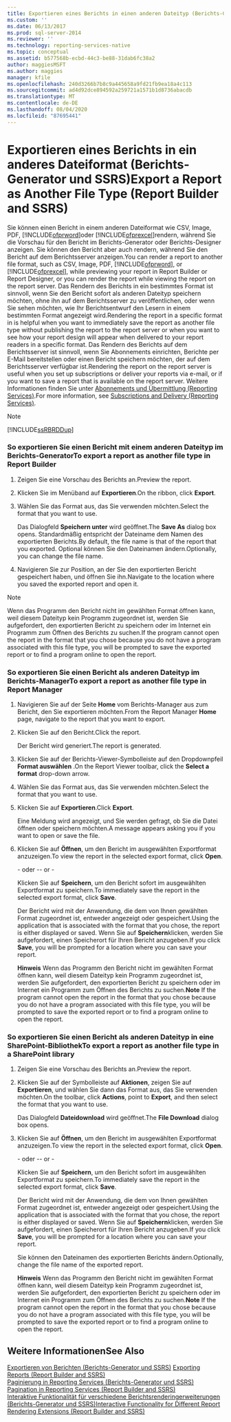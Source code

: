 ```yaml
---
title: Exportieren eines Berichts in einen anderen Dateityp (Berichts-Generator und SSRS) | Microsoft-Dokumentation
ms.custom: ''
ms.date: 06/13/2017
ms.prod: sql-server-2014
ms.reviewer: ''
ms.technology: reporting-services-native
ms.topic: conceptual
ms.assetid: b577568b-ecbd-44c3-be88-31dab6fc38a2
author: maggiesMSFT
ms.author: maggies
manager: kfile
ms.openlocfilehash: 240d3266b7b8c9a445658a9fd21fb9ea18a4c113
ms.sourcegitcommit: ad4d92dce894592a259721a1571b1d8736abacdb
ms.translationtype: MT
ms.contentlocale: de-DE
ms.lasthandoff: 08/04/2020
ms.locfileid: "87695441"
---
```

# <a name="export-a-report-as-another-file-type-report-builder-and-ssrs"></a><span data-ttu-id="26ec2-102">Exportieren eines Berichts in ein anderes Dateiformat (Berichts-Generator und SSRS)</span><span class="sxs-lookup"><span data-stu-id="26ec2-102">Export a Report as Another File Type (Report Builder and SSRS)</span></span>
  <span data-ttu-id="26ec2-103">Sie können einen Bericht in einem anderen Dateiformat wie CSV, Image, PDF, [!INCLUDE[ofprword](../includes/ofprword-md.md)]oder [!INCLUDE[ofprexcel](../includes/ofprexcel-md.md)]rendern, während Sie die Vorschau für den Bericht im Berichts-Generator oder Berichts-Designer anzeigen. Sie können den Bericht aber auch rendern, während Sie den Bericht auf dem Berichtsserver anzeigen.</span><span class="sxs-lookup"><span data-stu-id="26ec2-103">You can render a report to another file format, such as CSV, Image, PDF, [!INCLUDE[ofprword](../includes/ofprword-md.md)], or [!INCLUDE[ofprexcel](../includes/ofprexcel-md.md)], while previewing your report in Report Builder or Report Designer, or you can render the report while viewing the report on the report server.</span></span> <span data-ttu-id="26ec2-104">Das Rendern des Berichts in ein bestimmtes Format ist sinnvoll, wenn Sie den Bericht sofort als anderen Dateityp speichern möchten, ohne ihn auf dem Berichtsserver zu veröffentlichen, oder wenn Sie sehen möchten, wie Ihr Berichtsentwurf den Lesern in einem bestimmten Format angezeigt wird.</span><span class="sxs-lookup"><span data-stu-id="26ec2-104">Rendering the report in a specific format in is helpful when you want to immediately save the report as another file type without publishing the report to the report server or when you want to see how your report design will appear when delivered to your report readers in a specific format.</span></span> <span data-ttu-id="26ec2-105">Das Rendern des Berichts auf dem Berichtsserver ist sinnvoll, wenn Sie Abonnements einrichten, Berichte per E-Mail bereitstellen oder einen Bericht speichern möchten, der auf dem Berichtsserver verfügbar ist.</span><span class="sxs-lookup"><span data-stu-id="26ec2-105">Rendering the report on the report server is useful when you set up subscriptions or deliver your reports via e-mail, or if you want to save a report that is available on the report server.</span></span> <span data-ttu-id="26ec2-106">Weitere Informationen finden Sie unter [Abonnements und Übermittlung &#40;Reporting Services&#41;](subscriptions/subscriptions-and-delivery-reporting-services.md).</span><span class="sxs-lookup"><span data-stu-id="26ec2-106">For more information, see [Subscriptions and Delivery &#40;Reporting Services&#41;](subscriptions/subscriptions-and-delivery-reporting-services.md).</span></span>  
  
> [!NOTE]  
>  [!INCLUDE[ssRBRDDup](../includes/ssrbrddup-md.md)]  
  
### <a name="to-export-a-report-as-another-file-type-in-report-builder"></a><span data-ttu-id="26ec2-107">So exportieren Sie einen Bericht mit einem anderen Dateityp im Berichts-Generator</span><span class="sxs-lookup"><span data-stu-id="26ec2-107">To export a report as another file type in Report Builder</span></span>  
  
1.  <span data-ttu-id="26ec2-108">Zeigen Sie eine Vorschau des Berichts an.</span><span class="sxs-lookup"><span data-stu-id="26ec2-108">Preview the report.</span></span>  
  
2.  <span data-ttu-id="26ec2-109">Klicken Sie im Menüband auf **Exportieren**.</span><span class="sxs-lookup"><span data-stu-id="26ec2-109">On the ribbon, click **Export**.</span></span>  
  
3.  <span data-ttu-id="26ec2-110">Wählen Sie das Format aus, das Sie verwenden möchten.</span><span class="sxs-lookup"><span data-stu-id="26ec2-110">Select the format that you want to use.</span></span>  
  
     <span data-ttu-id="26ec2-111">Das Dialogfeld **Speichern unter** wird geöffnet.</span><span class="sxs-lookup"><span data-stu-id="26ec2-111">The **Save As** dialog box opens.</span></span> <span data-ttu-id="26ec2-112">Standardmäßig entspricht der Dateiname dem Namen des exportierten Berichts.</span><span class="sxs-lookup"><span data-stu-id="26ec2-112">By default, the file name is that of the report that you exported.</span></span> <span data-ttu-id="26ec2-113">Optional können Sie den Dateinamen ändern.</span><span class="sxs-lookup"><span data-stu-id="26ec2-113">Optionally, you can change the file name.</span></span>  
  
4.  <span data-ttu-id="26ec2-114">Navigieren Sie zur Position, an der Sie den exportierten Bericht gespeichert haben, und öffnen Sie ihn.</span><span class="sxs-lookup"><span data-stu-id="26ec2-114">Navigate to the location where you saved the exported report and open it.</span></span>  
  
> [!NOTE]  
>  <span data-ttu-id="26ec2-115">Wenn das Programm den Bericht nicht im gewählten Format öffnen kann, weil diesem Dateityp kein Programm zugeordnet ist, werden Sie aufgefordert, den exportierten Bericht zu speichern oder im Internet ein Programm zum Öffnen des Berichts zu suchen.</span><span class="sxs-lookup"><span data-stu-id="26ec2-115">If the program cannot open the report in the format that you chose because you do not have a program associated with this file type, you will be prompted to save the exported report or to find a program online to open the report.</span></span>  
  
### <a name="to-export-a-report-as-another-file-type-in-report-manager"></a><span data-ttu-id="26ec2-116">So exportieren Sie einen Bericht als anderen Dateityp im Berichts-Manager</span><span class="sxs-lookup"><span data-stu-id="26ec2-116">To export a report as another file type in Report Manager</span></span>  
  
1.  <span data-ttu-id="26ec2-117">Navigieren Sie auf der Seite **Home** vom Berichts-Manager aus zum Bericht, den Sie exportieren möchten.</span><span class="sxs-lookup"><span data-stu-id="26ec2-117">From the Report Manager **Home** page, navigate to the report that you want to export.</span></span>  
  
2.  <span data-ttu-id="26ec2-118">Klicken Sie auf den Bericht.</span><span class="sxs-lookup"><span data-stu-id="26ec2-118">Click the report.</span></span>  
  
     <span data-ttu-id="26ec2-119">Der Bericht wird generiert.</span><span class="sxs-lookup"><span data-stu-id="26ec2-119">The report is generated.</span></span>  
  
3.  <span data-ttu-id="26ec2-120">Klicken Sie auf der Berichts-Viewer-Symbolleiste auf den Dropdownpfeil **Format auswählen** .</span><span class="sxs-lookup"><span data-stu-id="26ec2-120">On the Report Viewer toolbar, click the **Select a format** drop-down arrow.</span></span>  
  
4.  <span data-ttu-id="26ec2-121">Wählen Sie das Format aus, das Sie verwenden möchten.</span><span class="sxs-lookup"><span data-stu-id="26ec2-121">Select the format that you want to use.</span></span>  
  
5.  <span data-ttu-id="26ec2-122">Klicken Sie auf **Exportieren**.</span><span class="sxs-lookup"><span data-stu-id="26ec2-122">Click **Export**.</span></span>  
  
     <span data-ttu-id="26ec2-123">Eine Meldung wird angezeigt, und Sie werden gefragt, ob Sie die Datei öffnen oder speichern möchten.</span><span class="sxs-lookup"><span data-stu-id="26ec2-123">A message appears asking you if you want to open or save the file.</span></span>  
  
6.  <span data-ttu-id="26ec2-124">Klicken Sie auf **Öffnen**, um den Bericht im ausgewählten Exportformat anzuzeigen.</span><span class="sxs-lookup"><span data-stu-id="26ec2-124">To view the report in the selected export format, click **Open**.</span></span>  
  
     <span data-ttu-id="26ec2-125">\- oder -</span><span class="sxs-lookup"><span data-stu-id="26ec2-125">\- or -</span></span>  
  
     <span data-ttu-id="26ec2-126">Klicken Sie auf **Speichern**, um den Bericht sofort im ausgewählten Exportformat zu speichern.</span><span class="sxs-lookup"><span data-stu-id="26ec2-126">To immediately save the report in the selected export format, click **Save**.</span></span>  
  
     <span data-ttu-id="26ec2-127">Der Bericht wird mit der Anwendung, die dem von Ihnen gewählten Format zugeordnet ist, entweder angezeigt oder gespeichert.</span><span class="sxs-lookup"><span data-stu-id="26ec2-127">Using the application that is associated with the format that you chose, the report is either displayed or saved.</span></span> <span data-ttu-id="26ec2-128">Wenn Sie auf **Speichern**klicken, werden Sie aufgefordert, einen Speicherort für Ihren Bericht anzugeben.</span><span class="sxs-lookup"><span data-stu-id="26ec2-128">If you click **Save**, you will be prompted for a location where you can save your report.</span></span>  
  
     <span data-ttu-id="26ec2-129">**Hinweis** Wenn das Programm den Bericht nicht im gewählten Format öffnen kann, weil diesem Dateityp kein Programm zugeordnet ist, werden Sie aufgefordert, den exportierten Bericht zu speichern oder im Internet ein Programm zum Öffnen des Berichts zu suchen.</span><span class="sxs-lookup"><span data-stu-id="26ec2-129">**Note** If the program cannot open the report in the format that you chose because you do not have a program associated with this file type, you will be prompted to save the exported report or to find a program online to open the report.</span></span>  
  
### <a name="to-export-a-report-as-another-file-type-in-a-sharepoint-library"></a><span data-ttu-id="26ec2-130">So exportieren Sie einen Bericht als anderen Dateityp in eine SharePoint-Bibliothek</span><span class="sxs-lookup"><span data-stu-id="26ec2-130">To export a report as another file type in a SharePoint library</span></span>  
  
1.  <span data-ttu-id="26ec2-131">Zeigen Sie eine Vorschau des Berichts an.</span><span class="sxs-lookup"><span data-stu-id="26ec2-131">Preview the report.</span></span>  
  
2.  <span data-ttu-id="26ec2-132">Klicken Sie auf der Symbolleiste auf **Aktionen**, zeigen Sie auf **Exportieren**, und wählen Sie dann das Format aus, das Sie verwenden möchten.</span><span class="sxs-lookup"><span data-stu-id="26ec2-132">On the toolbar, click **Actions**, point to **Export**, and then select the format that you want to use.</span></span>  
  
     <span data-ttu-id="26ec2-133">Das Dialogfeld **Dateidownload** wird geöffnet.</span><span class="sxs-lookup"><span data-stu-id="26ec2-133">The **File Download** dialog box opens.</span></span>  
  
3.  <span data-ttu-id="26ec2-134">Klicken Sie auf **Öffnen**, um den Bericht im ausgewählten Exportformat anzuzeigen.</span><span class="sxs-lookup"><span data-stu-id="26ec2-134">To view the report in the selected export format, click **Open**.</span></span>  
  
     <span data-ttu-id="26ec2-135">\- oder -</span><span class="sxs-lookup"><span data-stu-id="26ec2-135">\- or -</span></span>  
  
     <span data-ttu-id="26ec2-136">Klicken Sie auf **Speichern**, um den Bericht sofort im ausgewählten Exportformat zu speichern.</span><span class="sxs-lookup"><span data-stu-id="26ec2-136">To immediately save the report in the selected export format, click **Save**.</span></span>  
  
     <span data-ttu-id="26ec2-137">Der Bericht wird mit der Anwendung, die dem von Ihnen gewählten Format zugeordnet ist, entweder angezeigt oder gespeichert.</span><span class="sxs-lookup"><span data-stu-id="26ec2-137">Using the application that is associated with the format that you chose, the report is either displayed or saved.</span></span> <span data-ttu-id="26ec2-138">Wenn Sie auf **Speichern**klicken, werden Sie aufgefordert, einen Speicherort für Ihren Bericht anzugeben.</span><span class="sxs-lookup"><span data-stu-id="26ec2-138">If you click **Save**, you will be prompted for a location where you can save your report.</span></span>  
  
     <span data-ttu-id="26ec2-139">Sie können den Dateinamen des exportierten Berichts ändern.</span><span class="sxs-lookup"><span data-stu-id="26ec2-139">Optionally, change the file name of the exported report.</span></span>  
  
     <span data-ttu-id="26ec2-140">**Hinweis** Wenn das Programm den Bericht nicht im gewählten Format öffnen kann, weil diesem Dateityp kein Programm zugeordnet ist, werden Sie aufgefordert, den exportierten Bericht zu speichern oder im Internet ein Programm zum Öffnen des Berichts zu suchen.</span><span class="sxs-lookup"><span data-stu-id="26ec2-140">**Note** If the program cannot open the report in the format that you chose because you do not have a program associated with this file type, you will be prompted to save the exported report or to find a program online to open the report.</span></span>  
  
## <a name="see-also"></a><span data-ttu-id="26ec2-141">Weitere Informationen</span><span class="sxs-lookup"><span data-stu-id="26ec2-141">See Also</span></span>  
 <span data-ttu-id="26ec2-142">[Exportieren von Berichten &#40;Berichts-Generator und SSRS&#41;](report-builder/export-reports-report-builder-and-ssrs.md) </span><span class="sxs-lookup"><span data-stu-id="26ec2-142">[Exporting Reports &#40;Report Builder and SSRS&#41;](report-builder/export-reports-report-builder-and-ssrs.md) </span></span>  
 <span data-ttu-id="26ec2-143">[Paginierung in Reporting Services &#40;Berichts-Generator und SSRS&#41;](report-design/pagination-in-reporting-services-report-builder-and-ssrs.md) </span><span class="sxs-lookup"><span data-stu-id="26ec2-143">[Pagination in Reporting Services &#40;Report Builder  and SSRS&#41;](report-design/pagination-in-reporting-services-report-builder-and-ssrs.md) </span></span>  
 [<span data-ttu-id="26ec2-144">Interaktive Funktionalität für verschiedene Berichtsrenderingerweiterungen &#40;Berichts-Generator und SSRS&#41;</span><span class="sxs-lookup"><span data-stu-id="26ec2-144">Interactive Functionality for Different Report Rendering Extensions &#40;Report Builder and SSRS&#41;</span></span>](report-builder/interactive-functionality-different-report-rendering-extensions.md)  
  
  
